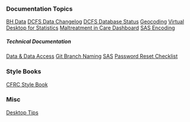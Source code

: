 <h3>

Documentation Topics

</h3>

[BH Data](BH_Data "wikilink")
[DCFS Data Changelog](Changelog "wikilink")
[DCFS Database Status](Databases "wikilink")
[Geocoding](Databases#Geocoding "wikilink")
[Virtual Desktop for Statistics](VirtualDesktop "wikilink")
[Maltreatment in Care
Dashboard](Maltreatment_in_Care_Dashboard "wikilink")
[SAS Encoding](SAS_Encoding "wikilink")

<h5>

Technical Documentation

</h5>

[Data & Data Access](:Category:Data "wikilink")
[Git Branch Naming](Git_Branch_Naming_Convention "wikilink")
[SAS](:Category:SAS "wikilink")
[Password Reset Checklist](Password_Reset_Checklist "wikilink")

<h3>

Style Books

</h3>

[CFRC Style Book](CFRC_Style_Book "wikilink")

<h3>

Misc

</h3>

[Desktop Tips](Desktop_Tips "wikilink")
